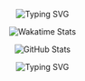 <div align="center">

![Typing SVG](https://readme-typing-svg.demolab.com?font=Fira+Code&pause=1000&color=FE428E&center=true&vCenter=true&width=435&lines=Desenvolvedor+Fullstack;Trabalhando+com+RPA;Amante+do+Caf%C3%A9;GoHorse)

![Wakatime Stats](https://github-readme-stats.vercel.app/api/wakatime?username=luizgup&layout=compact&theme=dark&title_color=41C1F5&icon_color=E4E4E4&text_color=F4F4F4)

![GitHub Stats](https://github-readme-stats.vercel.app/api?username=LuizGup&show_icons=true&theme=dark&title_color=F4F4F4&icon_color=71BB33&text_color=E4E4E4)

![Typing SVG](https://readme-typing-svg.demolab.com/?font=Fira+Code&pause=1000&color=FE428E&center=true&vCenter=true&width=435&lines=O+Aprendizado+Nunca+Acaba;Desafie-se+Constantemente;Não+espere,+ponha+em+prática;A+persistência+é+o+caminho+do+êxito.;Creia+em+si,+mas+...)


</div>
